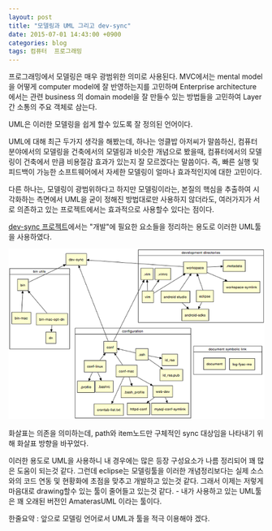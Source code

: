 ```yaml
---
layout: post
title: "모델링과 UML 그리고 dev-sync"
date: 2015-07-01 14:43:00 +0900
categories: blog
tags: 컴퓨터  프로그래밍
---
```

프로그래밍에서 모델링은 매우 광범위한 의미로 사용된다. MVC에서는 mental model을 어떻게 computer model에 잘 반영하는지를 고민하며 Enterprise architecture 에서는 관련 business 의 domain model을 잘 만들수 있는 방법들을 고민하여 Layer간 소통의 주요 객체로 삼는다.

UML은 이러한 모델링을 쉽게 할수 있도록 잘 정의된 언어이다.

UML에 대해 최근 두가지 생각을 해봤는데, 하나는 엉클밥 아저씨가 말씀하신, 컴퓨터 분야에서의 모델링을 건축에서의 모델링과 비슷한 개념으로 봤을때, 컴퓨터에서의 모델링이 건축에서 만큼 비용절감 효과가 있는지 잘 모르겠다는 말씀이다. 즉, 빠른 실행 및 피드백이 가능한 소프트웨어에서 자세한 모델링이 얼마나 효과적인지에 대한 고민이다.

다른 하나는, 모델링이 광범위하다고 하지만 모델링이라는, 본질의 핵심을 추출하여 시각화하는 측면에서 UML을 굳이 정해진 방법대로만 사용하지 않더라도, 여러가지가 서로 의존하고 있는 프로젝트에서는 효과적으로 사용할수 있다는 점이다.

[dev-sync 프로젝트](https://github.com/poksion/dev-sync)에서는 "개발"에 필요한 요소들을 정리하는 용도로 이러한 UML툴을 사용하였다.

<img src="/assets/img/post/dev-sync.png" />

화살표는 의존을 의미하는데, path와 item노드만 구체적인 sync 대상임을 나타내기 위해 화살표 방향을 바꾸었다.

이러한 용도로 UML을 사용하니 내 경우에는 많은 등장 구성요소가 나름 정리되어 꽤 많은 도움이 되는것 같다. 그런데 eclipse는 모델링툴을 이러한 개념정리보다는 실제 소스와의 코드 연동 및 현황화에 초점을 맞추고 개발하고 있는것 같다. 그래서 이제는 저렇게 마음대로 drawing할수 있는 툴이 줄어들고 있는것 같다. - 내가 사용하고 있는 UML툴은 꽤 오래된 버전인 AmaterasUML 이라는 툴이다.

한줄요약 : 앞으로 모델링 언어로서 UML과 툴을 적극 이용해야 겠다.

